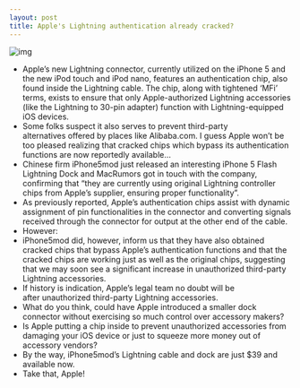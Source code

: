 ```yaml
---
layout: post
title: Apple's Lightning authentication already cracked?
---
```

![img](http://media.idownloadblog.com/wp-content/uploads/2012/09/lightning-chip.jpg)
* Apple’s new Lightning connector, currently utilized on the iPhone 5 and the new iPod touch and iPod nano, features an authentication chip, also found inside the Lightning cable. The chip, along with tightened ‘MFi’ terms, exists to ensure that only Apple-authorized Lightning accessories (like the Lightning to 30-pin adapter) function with Lightning-equipped iOS devices.
* Some folks suspect it also serves to prevent third-party alternatives offered by places like Alibaba.com. I guess Apple won’t be too pleased realizing that cracked chips which bypass its authentication functions are now reportedly available…
* Chinese firm iPhone5mod just released an interesting iPhone 5 Flash Lightning Dock and MacRumors got in touch with the company, confirming that “they are currently using original Lightning controller chips from Apple’s supplier, ensuring proper functionality”.
* As previously reported, Apple’s authentication chips assist with dynamic assignment of pin functionalities in the connector and converting signals received through the connector for output at the other end of the cable.
* However:
* iPhone5mod did, however, inform us that they have also obtained cracked chips that bypass Apple’s authentication functions and that the cracked chips are working just as well as the original chips, suggesting that we may soon see a significant increase in unauthorized third-party Lightning accessories.
* If history is indication, Apple’s legal team no doubt will be after unauthorized third-party Lightning accessories.
* What do you think, could have Apple introduced a smaller dock connector without exercising so much control over accessory makers?
* Is Apple putting a chip inside to prevent unauthorized accessories from damaging your iOS device or just to squeeze more money out of accessory vendors?
* By the way, iPhone5mod’s Lightning cable and dock are just $39 and available now.
* Take that, Apple!

